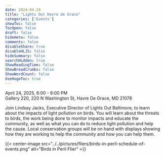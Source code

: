 ```yaml
---
date: 2024-04-24
title: "Lights Out Havre de Grace"
categories: ['Events']
showToc: false
TocOpen: false
draft: false
hidemeta: false
comments: false
disableShare: true
disableHLJS: false
hideSummary: false
searchHidden: true
ShowReadingTime: false
ShowBreadCrumbs: false
ShowWordCount: false
UseHugoToc: true
---
```


April 24, 2025, 6:00 - 8:00 PM \
Gallery 220, 220 N Washington St, Havre De Grace, MD 21078

Join Lindsay Jacks, Executive Director of Lights Out Baltimore, to learn about the impacts of light pollution on birds. You will learn about the threats to birds, the work being done to monitor impacts and educate the community, as well as what you can do to reduce light pollution and help the cause. Local conservation groups will be on hand with displays showing how they are working to help the community and how you can help them.

{{< center-image src="../../pictures/fliers/birds-in-peril-schedule-of-events.png" alt="Birds in Peril Flier" >}}

